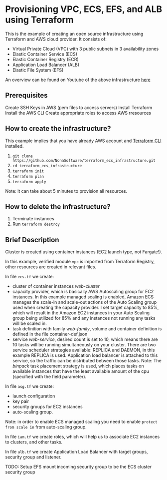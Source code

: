 # Provisioning VPC, ECS, EFS, and ALB using Terraform


This is the example of creating an open source infrastructure using Terraform and AWS cloud provider. It consists of:
- Virtual Private Cloud (VPC) with 3 public subnets in 3 availability zones
- Elastic Container Service (ECS)
- Elastic Container Registry (ECR)
- Application Load Balancer (ALB)
- Elastic File System (EFS)


An overview can be found on Youtube of the above infrastructure [here](https://youtu.be/Ky7sph6fBtM?t=881)
## Prerequisites
Create SSH Keys in AWS (pem files to access servers)
Install Terraform
Install the AWS CLI
Create appropriate roles to access AWS rresources
## How to create the infrastructure?
This example implies that you have already AWS account and [Terraform CLI](https://www.terraform.io/downloads) installed.
1. `git clone https://github.com/NonaSoftware/terraform_ecs_infrastructure.git`
2. `cd terraform_ecs_infrastructure`
3. `terraform init`
4. `terraform plan`
5. `terraform apply`

Note: it can take about 5 minutes to provision all resources.
## How to delete the infrastructure?
1. Terminate instances
2. Run `terraform destroy`

## Brief Description

Cluster is created using container instances (EC2 launch type, not Fargate!). 

In this example, verified module `vpc` is imported from Terraform Registry, other resources are created in relevant files.

In file `ecs.tf` we create:
  - cluster of container instances _web-cluster_
  - capacity provider, which is basically AWS Autoscaling group for EC2 instances. In this example managed scaling is enabled, Amazon ECS manages the scale-in and scale-out actions of the Auto Scaling group used when creating the capacity provider. I set target capacity to 85%, which will result in the Amazon EC2 instances in your Auto Scaling group being utilized for 85% and any instances not running any tasks will be scaled in.
  - task definition with family _web-family_, volume and container definition is defined in the file container-def.json
  - service _web-service_, desired count is set to 10, which means there are 10 tasks will be running simultaneously on your cluster. There are two service scheduler strategies available: REPLICA and DAEMON, in this example REPLICA is used. Application load balancer is attached to this service, so the traffic can be distributed between those tasks.
  Note: The _binpack_ task placement strategy is used, which places tasks on available instances that have the least available amount of the cpu (specified with the field parameter). 

In file `asg.tf` we create:
  - launch configuration
  - key pair
  - security groups for EC2 instances
  - auto-scaling group. 

Note: in order to enable ECS managed scaling you need to enable `protect from scale in` from auto-scaling group.

In file `iam.tf` we create roles, which will help us to associate EC2 instances to clusters, and other tasks.

In file `alb.tf` we create Application Load Balancer with target groups, security group and listener. 

TODO: Setup EFS mount incoming security group to be the ECS cluster security group